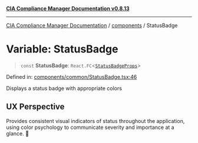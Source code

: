 [**CIA Compliance Manager Documentation v0.8.13**](../../README.md)

***

[CIA Compliance Manager Documentation](../../modules.md) / [components](../README.md) / StatusBadge

# Variable: StatusBadge

> `const` **StatusBadge**: `React.FC`\<[`StatusBadgeProps`](../common/StatusBadge/interfaces/StatusBadgeProps.md)\>

Defined in: [components/common/StatusBadge.tsx:46](https://github.com/Hack23/cia-compliance-manager/blob/2f6ce8651c6fa9a0d9c8860576f0ee67ef038efd/src/components/common/StatusBadge.tsx#L46)

Displays a status badge with appropriate colors

## UX Perspective

Provides consistent visual indicators of status throughout the
application, using color psychology to communicate severity and
importance at a glance. 🎨
